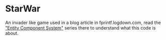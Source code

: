 # StarWar
An invader like game used in a blog article in fprintf.logdown.com, read the ["Entity Component System"](http://fprintf.logdown.com/posts/498657-entity-component-system-part-1) series there to understand what this code is about.
